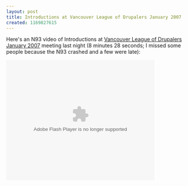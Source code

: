 ```yaml
---
layout: post
title: Introductions at Vancouver League of Drupalers January 2007
created: 1169827615
---
```

<p>
Here's an N93 video of Introductions at <a href="http://groups.drupal.org/vancouver">Vancouver League of Drupalers</a> <a href="http://groups.drupal.org/node/2436">January 2007</a> meeting last night (8 minutes 28 seconds; I missed some people because the N93 crashed and a few were late):
</p>
<embed style="width:400px; height:326px;" id="VideoPlayback" type="application/x-shockwave-flash" src="http://video.google.com/googleplayer.swf?docId=3537191399762823733&hl=en-CA" flashvars=""> </embed>
